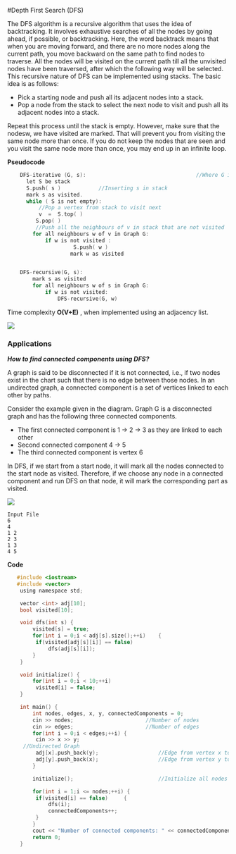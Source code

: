 #Depth First Search (DFS)

The DFS algorithm is a recursive algorithm that uses the idea of backtracking. It involves exhaustive searches of all the nodes by going ahead, if possible, or backtracking.
Here, the word backtrack means that when you are moving forward, and there are no more nodes along the current path, you move backward on the same path to find nodes to traverse. All the nodes will be visited on the current path till all the unvisited nodes have been traversed, after which the following way will be selected.
This recursive nature of DFS can be implemented using stacks. The basic idea is as follows:

* Pick a starting node and push all its adjacent nodes into a stack.
* Pop a node from the stack to select the next node to visit and push all its adjacent nodes into a stack.

Repeat this process until the stack is empty. However, make sure that the nodesw, we have visited are marked. That will prevent you from visiting the same node more than once. If you do not keep the nodes that are seen and you visit the same node more than once, you may end up in an infinite loop.

**Pseudocode**
```c
    DFS-iterative (G, s):                                   //Where G is graph and s is source vertex
      let S be stack
      S.push( s )            //Inserting s in stack 
      mark s as visited.
      while ( S is not empty):
          //Pop a vertex from stack to visit next
          v  =  S.top( )
         S.pop( )
         //Push all the neighbours of v in stack that are not visited   
        for all neighbours w of v in Graph G:
            if w is not visited :
                     S.push( w )         
                    mark w as visited


    DFS-recursive(G, s):
        mark s as visited
        for all neighbours w of s in Graph G:
            if w is not visited:
                DFS-recursive(G, w)
```

Time complexity **O(V+E)** , when implemented using an adjacency list.

![](https://i.imgur.com/TkqyNTF.jpg)


### **Applications**

***How to find connected components using DFS?***

A graph is said to be disconnected if it is not connected, i.e., if two nodes exist in the chart such that there is no edge between those nodes. In an undirected graph, a connected component is a set of vertices linked to each other by paths.

Consider the example given in the diagram. Graph G is a disconnected graph and has the following three connected components.

* The first connected component is 1 -> 2 -> 3 as they are linked to each other
* Second connected component 4 -> 5
* The third connected component is vertex 6

In DFS, if we start from a start node, it will mark all the nodes connected to the start node as visited. Therefore, if we choose any node in a connected component and run DFS on that node, it will mark the corresponding part as visited.

![](https://i.imgur.com/EydquZA.jpg)


```
Input File
6
4
1 2
2 3
1 3
4 5
```

**Code**
```c
   #include <iostream>
   #include <vector>
    using namespace std;

    vector <int> adj[10];
    bool visited[10];

    void dfs(int s) {
        visited[s] = true;
        for(int i = 0;i < adj[s].size();++i)    {
         if(visited[adj[s][i]] == false)
             dfs(adj[s][i]);
        }
    }

    void initialize() {
        for(int i = 0;i < 10;++i)
         visited[i] = false;
    }

    int main() {
        int nodes, edges, x, y, connectedComponents = 0;
        cin >> nodes;                       //Number of nodes
        cin >> edges;                       //Number of edges
        for(int i = 0;i < edges;++i) {
         cin >> x >> y;     
     //Undirected Graph 
         adj[x].push_back(y);                   //Edge from vertex x to vertex y
         adj[y].push_back(x);                   //Edge from vertex y to vertex x
        }

        initialize();                           //Initialize all nodes as not visited

        for(int i = 1;i <= nodes;++i) {
         if(visited[i] == false)     {
             dfs(i);
             connectedComponents++;
         }
        }
        cout << "Number of connected components: " << connectedComponents << endl;
        return 0;
    }
```
